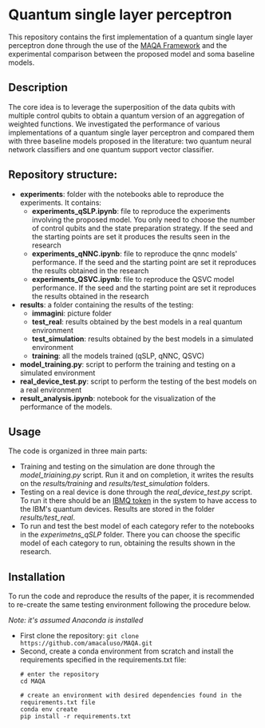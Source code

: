 # Quantum single layer perceptron
This repository contains the first implementation of a quantum single layer perceptron done through the use of the [MAQA Framework]() and the experimental comparison between the proposed model and soma baseline models.

## Description
The core idea is to leverage the superposition of the data qubits with multiple control qubits to obtain a quantum version of an aggregation of weighted functions. We investigated the performance of various implementations of a quantum single layer perceptron and compared them with three baseline models proposed in the literature: two quantum neural network classifiers and one quantum support vector classifier.

## Repository structure:
- **experiments**: folder with the notebooks able to reproduce the experiments. It contains:
    - **experiments_qSLP.ipynb**: file to reproduce the experiments involving the proposed model. You only need to choose the number of control qubits and the state preparation strategy. If the seed and the starting points are set it produces the results seen in the research
    - **experiments_qNNC.ipynb**: file to reproduce the qnnc models' performance. If the seed and the starting point are set it reproduces the results obtained in the research
    - **experiments_QSVC.ipynb**: file to reproduce the QSVC model performance. If the seed and the starting point are set it reproduces the results obtained in the research
- **results**: a folder containing the results of the testing:
    - **immagini**: picture folder
    - **test_real**: results obtained by the best models in a real quantum environment 
    - **test_simulation**: results obtained by the best models in a simulated environment
    - **training**: all the models trained (qSLP, qNNC, QSVC)
- **model_training.py**: script to perform the training and testing on a simulated environment
- **real_device_test.py**: script to perform the testing of the best models on a real environment
- **result_analysis.ipynb**: notebook for the visualization of the performance of the models.

## Usage
The code is organized in three main parts:
- Training and testing on the simulation are done through the *model_triaining.py* script. Run it and on completion, it writes the results on the *results/training* and *results/test_simulation* folders.
- Testing on a real device is done through the *real_device_test.py* script. To run it there should be an [IBMQ token](https://quantum-computing.ibm.com/lab/docs/iql/manage/account/ibmq) in the system to have access to the IBM's quantum devices. Results are stored in the folder *results/test_real*.
- To run and test the best model of each category refer to the notebooks in the *experimetns_qSLP* folder. There you can choose the specific model of each category to run, obtaining the results shown in the research.

## Installation
To run the code and reproduce the results of the paper, it is recommended to re-create the same testing environment following the procedure below.

*Note: it's assumed Anaconda is installed*
- First clone the repository: 
 `git clone https://github.com/amacaluso/MAQA.git`
- Second, create a conda environment from scratch and install the requirements specified in the requirements.txt file:  
    ```
    # enter the repository
    cd MAQA

    # create an environment with desired dependencies found in the requirements.txt file
    conda env create
    pip install -r requirements.txt
    ```


